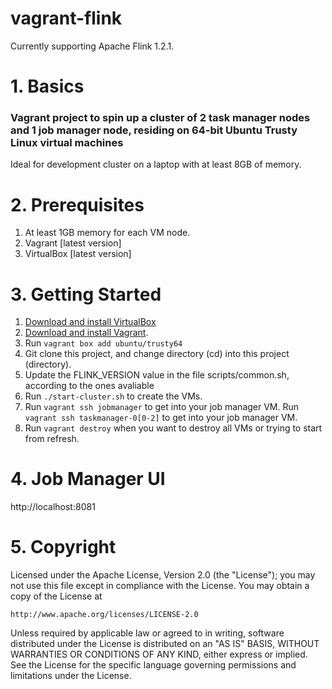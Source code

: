 vagrant-flink
============================
Currently supporting Apache Flink 1.2.1.

# 1. Basics
### Vagrant project to spin up a cluster of 2 task manager nodes and 1 job manager node, residing on 64-bit Ubuntu Trusty Linux virtual machines
Ideal for development cluster on a laptop with at least 8GB of memory.

# 2. Prerequisites
1. At least 1GB memory for each VM node.
2. Vagrant [latest version]
3. VirtualBox [latest version]

# 3. Getting Started
1. [Download and install VirtualBox](https://www.virtualbox.org/wiki/Downloads)
2. [Download and install Vagrant](http://www.vagrantup.com/downloads.html).
3. Run ```vagrant box add ubuntu/trusty64```
4. Git clone this project, and change directory (cd) into this project (directory).
6. Update the FLINK_VERSION value in the file scripts/common.sh, according to the ones avaliable 
8. Run ```./start-cluster.sh``` to create the VMs.
9. Run ```vagrant ssh jobmanager``` to get into your job manager VM.
   Run ```vagrant ssh taskmanager-0[0-2]``` to get into your job manager VM.
10. Run ```vagrant destroy``` when you want to destroy all VMs or trying to start from refresh.

# 4. Job Manager UI
  http://localhost:8081


# 5. Copyright
Licensed under the Apache License, Version 2.0 (the "License");
you may not use this file except in compliance with the License.
You may obtain a copy of the License at

    http://www.apache.org/licenses/LICENSE-2.0

Unless required by applicable law or agreed to in writing, software
distributed under the License is distributed on an "AS IS" BASIS,
WITHOUT WARRANTIES OR CONDITIONS OF ANY KIND, either express or implied.
See the License for the specific language governing permissions and
limitations under the License.

